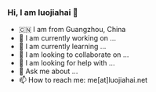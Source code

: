 ### Hi, I am luojiahai 👋

- 🇨🇳 I am from Guangzhou, China
- 🔭 I am currently working on ...
- 🌱 I am currently learning ...
- 👯 I am looking to collaborate on ...
- 🤔 I am looking for help with ...
- 💬 Ask me about ...
- 📫 How to reach me: me[at]luojiahai.net

<!--
**luojiahai/luojiahai** is a ✨ _special_ ✨ repository because its `README.md` (this file) appears on your GitHub profile.

Here are some ideas to get you started:

- 🔭 I’m currently working on ...
- 🌱 I’m currently learning ...
- 👯 I’m looking to collaborate on ...
- 🤔 I’m looking for help with ...
- 💬 Ask me about ...
- 📫 How to reach me: ...
- 😄 Pronouns: ...
- ⚡ Fun fact: ...
-->
